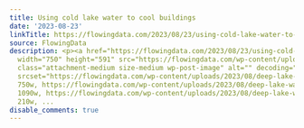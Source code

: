 ```yaml
---
title: Using cold lake water to cool buildings
date: '2023-08-23'
linkTitle: https://flowingdata.com/2023/08/23/using-cold-lake-water-to-cool-buildings/
source: FlowingData
description: <p><a href="https://flowingdata.com/2023/08/23/using-cold-lake-water-to-cool-buildings/"><img
  width="750" height="591" src="https://flowingdata.com/wp-content/uploads/2023/08/deep-lake-water-cooling-750x591.png"
  class="attachment-medium size-medium wp-post-image" alt="" decoding="async" loading="lazy"
  srcset="https://flowingdata.com/wp-content/uploads/2023/08/deep-lake-water-cooling-750x591.png
  750w, https://flowingdata.com/wp-content/uploads/2023/08/deep-lake-water-cooling-1090x859.png
  1090w, https://flowingdata.com/wp-content/uploads/2023/08/deep-lake-water-cooling-210x165.png
  210w, ...
disable_comments: true
---
```

<p><a href="https://flowingdata.com/2023/08/23/using-cold-lake-water-to-cool-buildings/"><img width="750" height="591" src="https://flowingdata.com/wp-content/uploads/2023/08/deep-lake-water-cooling-750x591.png" class="attachment-medium size-medium wp-post-image" alt="" decoding="async" loading="lazy" srcset="https://flowingdata.com/wp-content/uploads/2023/08/deep-lake-water-cooling-750x591.png 750w, https://flowingdata.com/wp-content/uploads/2023/08/deep-lake-water-cooling-1090x859.png 1090w, https://flowingdata.com/wp-content/uploads/2023/08/deep-lake-water-cooling-210x165.png 210w, ...
